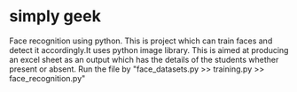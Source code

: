 # simply geek
Face recognition using python.
    This is project which can train faces and detect it accordingly.It uses python image library.
    This is aimed at producing an excel sheet as an output which has the details of the students whether present or absent.
    Run the file by "face_datasets.py >> training.py >> face_recognition.py"
   
